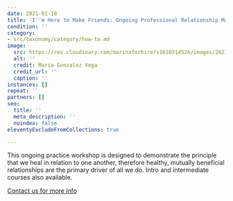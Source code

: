 ```yaml
---
date: 2021-01-10
title: 'I''m Here to Make Friends: Ongoing Professional Relationship Management'
condition: ''
category:
- src/taxonomy/category/how-to.md
image:
  src: https://res.cloudinary.com/marinaforhire/v1610314526/images/2021/01/Stuck_at_Home_-_Staying_Home_ywzvz9.png
  alt: ''
  credit: Maria Gonzalez Vega
  credit_url: ''
  caption: ''
instances: []
repeat: ''
partners: []
seo:
  title: ''
  meta_description: ''
  noindex: false
eleventyExcludeFromCollections: true

---
```

This ongoing practice workshop is designed to demonstrate the principle that we heal in relation to one another, therefore healthy, mutually beneficial relationships are the primary driver of all we do. Intro and intermediate courses also available.

[Contact us for more info]()